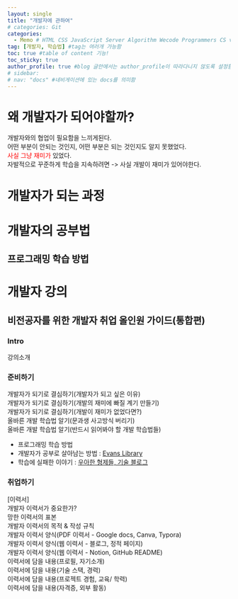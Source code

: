 ```yaml
---
layout: single
title: "개발자에 관하여"
# categories: Git
categories:
  - Memo # HTML CSS JavaScript Server Algorithm Wecode Programmers CS vsCode
tag: [개발자, 학습법] #tag는 여러개 가능함
toc: true #table of content 기능!
toc_sticky: true
author_profile: true #blog 글안에서는 author_profile이 따라다니지 않도록 설정함
# sidebar:
# nav: "docs" #네비게이션에 있는 docs를 의미함
---
```

# 왜 개발자가 되어야할까?  
개발자와의 협업이 필요함을 느끼게된다.  
어떤 부분이 안되는 것인지, 어떤 부분은 되는 것인지도 알지 못했었다.  
<span style="color:red">사실 그냥 재미가</span> 있었다.  
자발적으로 꾸준하게 학습을 지속하려면 -> 사실 개발이 재미가 있어야한다.  

# 개발자가 되는 과정  

# 개발자의 공부법  
## 프로그래밍 학습 방법  



# 개발자 강의  
## 비전공자를 위한 개발자 취업 올인원 가이드(통합편)  
### Intro  
강의소개  

### 준비하기  
개발자가 되기로 결심하기(개발자가 되고 싶은 이유)  
개발자가 되기로 결심하기(개발의 재미에 빠질 계기 만들기)  
개발자가 되기로 결심하기(개발이 재미가 없었다면?)  
올바른 개발 학습법 알기(문과생 사고방식 버리기)  
올바른 개발 학습법 알기(반드시 읽어봐야 할 개발 학습법들)  
- 프로그래밍 학습 방법  
- 개발자가 공부로 살아남는 방법 : [Evans Library](https://evan-moon.github.io/2019/08/26/how-does-developer-study/)   
- 학습에 실패한 이야기 : [우아한 형제들, 기술 블로그](https://techblog.woowahan.com/2555/)   

### 취업하기  
[이력서]  
개발자 이력서가 중요한가?  
망한 이력서의 표본  
개발자 이력서의 목적 & 작성 규칙  
개발자 이력서 양식(PDF 이력서 - Google docs, Canva, Typora)   
개발자 이력서 양식(웹 이력서 - 블로그, 정적 페이지)   
개발자 이력서 양식(웹 이력서 - Notion, GitHub README)  
이력서에 담을 내용(프로필, 자기소개)  
이력서에 담을 내용(기술 스택, 경력)  
이력서에 담을 내용(프로젝트 경험, 교육/ 학력)    
이력서에 담을 내용(자격증, 외부 활동)    




<!-- ### 2. Link 넣기

```

유형 1: (설명어를 입력) : [gunhee's coding blog](https://gunhee-jeong.github.io/)
유형 2: (URL 자동연결) : <https://gunhee-jeong.github.io/>
유형 3: (동일 파일 내 '문단으로 이동') : [1. Header로 이동](###-1-header)

```

유형 1: (설명어를 입력) : [gunhee's coding blog](https://gunhee-jeong.github.io/)
유형 2: (URL 자동연결) : <https://gunhee-jeong.github.io/>
유형 3: (동일 파일 내 '문단으로 이동') : [1. Header로 이동](#1-header)
유형 3의 방법

1. 특수문자를 제거
2. 스페이스는 -로 바꾸고
3. 대문자는 소문자로!
   그래서 ### 1. Header -> #1-header

## Link: [google][https://www.google.com/]

### 3. 수평선

```

---

```

---

### 4. 라인 바꾸기

```

스페이스바를 2번 눌러주면 다음칸으로
이동할 수 있어요!

```

---

스페이스바를 2번 눌러주면
다음칸으로 이동할 수 있어요!

### 5. list 만들기

```

1. 1번
2. 2번
3. 3번

- 순서없는 list
  - 순서없는 list
    - 순서없는 list

```

1. 1번
2. 2번
3. 3번

- 순서없는 list
  - 순서없는 list
    - 순서없는 list

---

### 6. font 관련

```

**진하게** -> 볼드
_기울여서_ -> 이탤릭체
~~취소선~~ -> 취소선

<ul>밑줄넣기</ul> -> 밑줄
<span style="color:red">빨간 글씨</span> -> 글자색
이것이 `인라인` 입니다 -> 인라인 코드
```

**진하게** -> 볼드
_기울여서_ -> 이탤릭체
~~취소선~~ -> 취소선
<u>밑줄넣기</u> -> 밑줄
<span style="color:red">빨간 글씨</span>
이것이 `인라인` 입니다 -> 인라인 코드

---

### 7. 인용구문

```
> coding
>
> > JavaScript
> >
> > > 내가 프짱!
```

> coding
>
> > JavaScript
> >
> > > 내가 프짱!

---

### 8. 이미지 삽입

```
유형1: ('사이즈를 조절' -> HTML 태그 사용) : <img src="https://gunhee-jeong.github.io/assets/images/blogLogo.png" width="300" height="200">
유형2: (이미지 삽입 후 -> 링크 걸기)
[![이미지](https://gunhee-jeong.github.io/assets/images/blogLogo/blogLogo.png)](https://gunhee-jeong.github.io/)
```

유형1: ('사이즈를 조절' -> HTML 태그 사용) : <img src="https://gunhee-jeong.github.io/assets/images/blogLogo.png" width="300" height="200">
유형2: (이미지 삽입 후 -> 링크 걸기)
[![이미지](https://gunhee-jeong.github.io/assets/images/blogLogo.png)](https://gunhee-jeong.github.io/)

### 9. 표 만들기

```
||국어|영어|
| :--- | ---: | :--: |
|건희 | 100점 | 100점
|철수 | 100점 | 100점
```

|      |  국어 | 영어  |
| :--- | ----: | :---: |
| 건희 | 100점 | 100점 |
| 철수 | 100점 | 100점 |

> - header를 넣고 싶은 경우 ---을 사용하고 :을 이용하여 정렬에 사용함!

### 10. 토글 만들기

```
<details>
<summary>여기를 누르세요</summary>
<div markdown="1">
숨겨진 내용
</div>
</details>
```

<details>
<summary>여기를 누르세요</summary>
<div markdown="1">
숨겨진 내용
</div>
</details> -->
